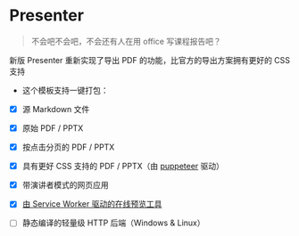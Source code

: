 # Presenter

> 不会吧不会吧，不会还有人在用 office 写课程报告吧？

新版 Presenter 重新实现了导出 PDF 的功能，比官方的导出方案拥有更好的 CSS 支持

* 这个模板支持一键打包：

- [x] 源 Markdown 文件

- [x] 原始 PDF / PPTX

- [x] 按点击分页的 PDF / PPTX

- [x] 具有更好 CSS 支持的 PDF / PPTX（由 [puppeteer](https://github.com/puppeteer/puppeteer) 驱动）

- [x] 带演讲者模式的网页应用

- [x] [由 Service Worker 驱动的在线预览工具](https://pre.mufanc.xyz/)

- [ ] 静态编译的轻量级 HTTP 后端（Windows & Linux）
